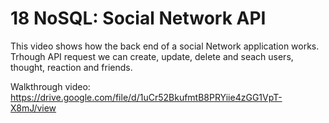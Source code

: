 # 18 NoSQL: Social Network API

This video shows how the back end of a social Network application works. Trhough API request we can create, update, delete and seach users, thought, reaction and friends.   

Walkthrough video: https://drive.google.com/file/d/1uCr52BkufmtB8PRYiie4zGG1VpT-X8mJ/view
